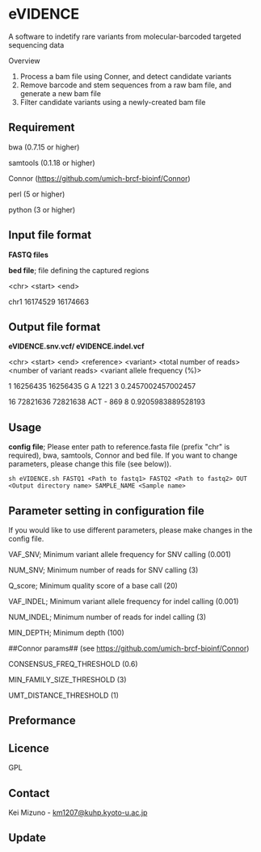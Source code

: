# eVIDENCE

A software to indetify rare variants from molecular-barcoded targeted sequencing data

Overview
1. Process a bam file using Conner, and detect candidate variants
2. Remove barcode and stem sequences from a raw bam file, and generate a new bam file 
3. Filter candidate variants using a newly-created bam file

## Requirement
bwa (0.7.15 or higher)

samtools (0.1.18 or higher)

Connor (https://github.com/umich-brcf-bioinf/Connor)

perl (5 or higher)

python (3 or higher)

## Input file format
**FASTQ files**

**bed file**; file defining the captured regions

\<chr\> \<start\> \<end\>

chr1    16174529        16174663

## Output file format
**eVIDENCE.snv.vcf/ eVIDENCE.indel.vcf**

\<chr\> \<start\> \<end\> \<reference\> \<variant\> \<total number of reads\> \<number of variant reads\> \<variant allele frequency (%)\>

1       16256435        16256435        G       A       1221    3       0.2457002457002457

16      72821636        72821638        ACT     -       869     8       0.9205983889528193

## Usage
**config file**; Please enter path to reference.fasta file (prefix "chr" is required), bwa, samtools, Connor and bed file. 
If you want to change parameters, please change this file (see below)).

```
sh eVIDENCE.sh FASTQ1 <Path to fastq1> FASTQ2 <Path to fastq2> OUT <Output directory name> SAMPLE_NAME <Sample name>
```

## Parameter setting in configuration file
If you would like to use different parameters, please make changes in the config file. 


VAF_SNV; Minimum variant allele frequency for SNV calling (0.001)

NUM_SNV; Minimum number of reads for SNV calling (3)

Q_score; Minimum quality score of a base call (20)

VAF_INDEL; Minimum variant allele frequency for indel calling (0.001)

NUM_INDEL; Minimum number of reads for indel calling (3)

MIN_DEPTH; Minimum depth (100)


\##Connor params## (see https://github.com/umich-brcf-bioinf/Connor)

CONSENSUS_FREQ_THRESHOLD (0.6)

MIN_FAMILY_SIZE_THRESHOLD (3)

UMT_DISTANCE_THRESHOLD (1)

## Preformance


## Licence
GPL

## Contact

Kei Mizuno - km1207@kuhp.kyoto-u.ac.jp

## Update
